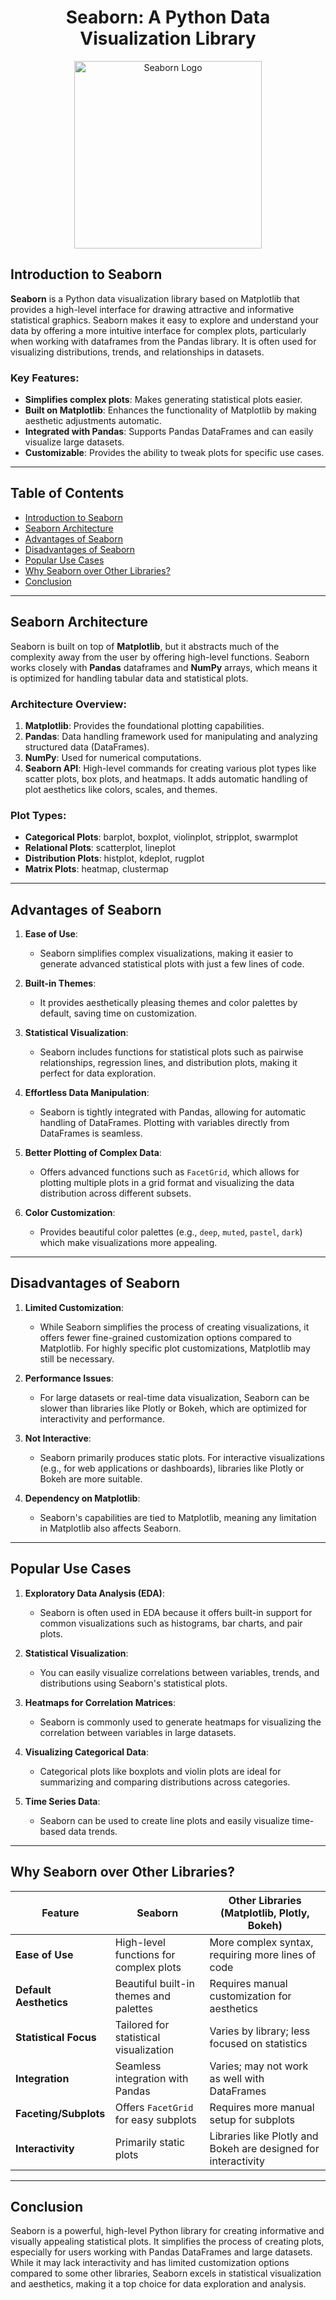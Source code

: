 # <div align="center">Seaborn: A Python Data Visualization Library</div>

<div align="center">
    <img src="https://seaborn.pydata.org/_static/logo-wide-lightbg.svg" alt="Seaborn Logo" width="300"/>
</div>

## Introduction to Seaborn

**Seaborn** is a Python data visualization library based on Matplotlib that provides a high-level interface for drawing attractive and informative statistical graphics. Seaborn makes it easy to explore and understand your data by offering a more intuitive interface for complex plots, particularly when working with dataframes from the Pandas library. It is often used for visualizing distributions, trends, and relationships in datasets.

### Key Features:
- **Simplifies complex plots**: Makes generating statistical plots easier.
- **Built on Matplotlib**: Enhances the functionality of Matplotlib by making aesthetic adjustments automatic.
- **Integrated with Pandas**: Supports Pandas DataFrames and can easily visualize large datasets.
- **Customizable**: Provides the ability to tweak plots for specific use cases.

---

## Table of Contents

- [Introduction to Seaborn](#introduction-to-seaborn)
- [Seaborn Architecture](#seaborn-architecture)
- [Advantages of Seaborn](#advantages-of-seaborn)
- [Disadvantages of Seaborn](#disadvantages-of-seaborn)
- [Popular Use Cases](#popular-use-cases)
- [Why Seaborn over Other Libraries?](#why-seaborn-over-other-libraries)
- [Conclusion](#conclusion)

---

## Seaborn Architecture

Seaborn is built on top of **Matplotlib**, but it abstracts much of the complexity away from the user by offering high-level functions. Seaborn works closely with **Pandas** dataframes and **NumPy** arrays, which means it is optimized for handling tabular data and statistical plots.

### Architecture Overview:

1. **Matplotlib**: Provides the foundational plotting capabilities.
2. **Pandas**: Data handling framework used for manipulating and analyzing structured data (DataFrames).
3. **NumPy**: Used for numerical computations.
4. **Seaborn API**: High-level commands for creating various plot types like scatter plots, box plots, and heatmaps. It adds automatic handling of plot aesthetics like colors, scales, and themes.

### Plot Types:
- **Categorical Plots**: barplot, boxplot, violinplot, stripplot, swarmplot
- **Relational Plots**: scatterplot, lineplot
- **Distribution Plots**: histplot, kdeplot, rugplot
- **Matrix Plots**: heatmap, clustermap

---

## Advantages of Seaborn

1. **Ease of Use**:
   - Seaborn simplifies complex visualizations, making it easier to generate advanced statistical plots with just a few lines of code.
   
2. **Built-in Themes**:
   - It provides aesthetically pleasing themes and color palettes by default, saving time on customization.
   
3. **Statistical Visualization**:
   - Seaborn includes functions for statistical plots such as pairwise relationships, regression lines, and distribution plots, making it perfect for data exploration.

4. **Effortless Data Manipulation**:
   - Seaborn is tightly integrated with Pandas, allowing for automatic handling of DataFrames. Plotting with variables directly from DataFrames is seamless.

5. **Better Plotting of Complex Data**:
   - Offers advanced functions such as `FacetGrid`, which allows for plotting multiple plots in a grid format and visualizing the data distribution across different subsets.

6. **Color Customization**:
   - Provides beautiful color palettes (e.g., `deep`, `muted`, `pastel`, `dark`) which make visualizations more appealing.

---

## Disadvantages of Seaborn

1. **Limited Customization**:
   - While Seaborn simplifies the process of creating visualizations, it offers fewer fine-grained customization options compared to Matplotlib. For highly specific plot customizations, Matplotlib may still be necessary.
   
2. **Performance Issues**:
   - For large datasets or real-time data visualization, Seaborn can be slower than libraries like Plotly or Bokeh, which are optimized for interactivity and performance.

3. **Not Interactive**:
   - Seaborn primarily produces static plots. For interactive visualizations (e.g., for web applications or dashboards), libraries like Plotly or Bokeh are more suitable.

4. **Dependency on Matplotlib**:
   - Seaborn's capabilities are tied to Matplotlib, meaning any limitation in Matplotlib also affects Seaborn.

---

## Popular Use Cases

1. **Exploratory Data Analysis (EDA)**:
   - Seaborn is often used in EDA because it offers built-in support for common visualizations such as histograms, bar charts, and pair plots.

2. **Statistical Visualization**:
   - You can easily visualize correlations between variables, trends, and distributions using Seaborn's statistical plots.
   
3. **Heatmaps for Correlation Matrices**:
   - Seaborn is commonly used to generate heatmaps for visualizing the correlation between variables in large datasets.

4. **Visualizing Categorical Data**:
   - Categorical plots like boxplots and violin plots are ideal for summarizing and comparing distributions across categories.

5. **Time Series Data**:
   - Seaborn can be used to create line plots and easily visualize time-based data trends.

---

## Why Seaborn over Other Libraries?

| Feature                        | Seaborn                               | Other Libraries (Matplotlib, Plotly, Bokeh)                  |
|--------------------------------|---------------------------------------|-------------------------------------------------------------|
| **Ease of Use**               | High-level functions for complex plots | More complex syntax, requiring more lines of code          |
| **Default Aesthetics**        | Beautiful built-in themes and palettes | Requires manual customization for aesthetics                |
| **Statistical Focus**         | Tailored for statistical visualization | Varies by library; less focused on statistics               |
| **Integration**                | Seamless integration with Pandas     | Varies; may not work as well with DataFrames                |
| **Faceting/Subplots**         | Offers `FacetGrid` for easy subplots | Requires more manual setup for subplots                     |
| **Interactivity**             | Primarily static plots                | Libraries like Plotly and Bokeh are designed for interactivity |

---

## Conclusion

Seaborn is a powerful, high-level Python library for creating informative and visually appealing statistical plots. It simplifies the process of creating plots, especially for users working with Pandas DataFrames and large datasets. While it may lack interactivity and has limited customization options compared to some other libraries, Seaborn excels in statistical visualization and aesthetics, making it a top choice for data exploration and analysis.
